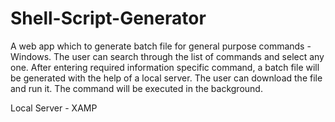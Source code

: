 # Shell-Script-Generator
A web app which to generate batch file for general purpose commands - Windows. The user can search through the list of commands and select any one.
After entering required information specific command, a batch file will be generated with the help of a local server. The user can download the file and 
run it. The command will be executed in the background.

Local Server - XAMP
